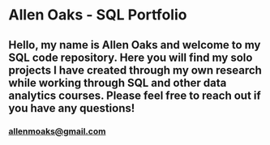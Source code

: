 # Allen Oaks - SQL Portfolio 
## Hello, my name is Allen Oaks and welcome to my SQL code repository. Here you will find my solo projects I have created through my own research while working through SQL and other data analytics courses. Please feel free to reach out if you have any questions!
### allenmoaks@gmail.com
